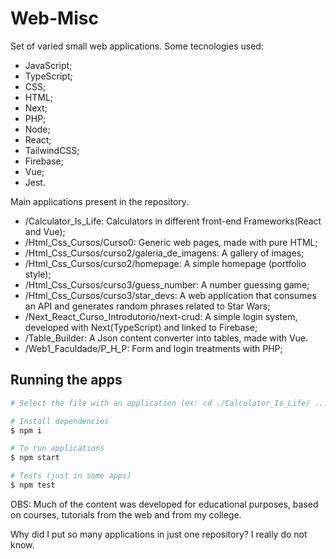 # Web-Misc

Set of varied small web applications. Some tecnologies used:

* JavaScript;
* TypeScript;
* CSS;
* HTML;
* Next;
* PHP;
* Node;
* React;
* TailwindCSS;
* Firebase;
* Vue;
* Jest.

Main applications present in the repository.

* /Calculator_Is_Life: Calculators in different front-end Frameworks(React and Vue);
* /Html_Css_Cursos/Curso0: Generic web pages, made with pure HTML;
* /Html_Css_Cursos/curso2/galeria_de_imagens: A gallery of images;
* /Html_Css_Cursos/curso2/homepage: A simple homepage (portfolio style);
* /Html_Css_Cursos/curso3/guess_number: A number guessing game;
* /Html_Css_Cursos/curso3/star_devs: A web application that consumes an API and generates random phrases related to Star Wars;
* /Next_React_Curso_Introdutorio/next-crud: A simple login system, developed with Next(TypeScript) and linked to Firebase;
* /Table_Builder: A Json content converter into tables, made with Vue.
* /Web1_Faculdade/P_H_P: Form and login treatments with PHP;

## Running the apps

```bash
# Select the file with an application (ex: cd ./Calculator_Is_Life/ ...)

# Install dependencies
$ npm i

# To run applications
$ npm start

# Tests (just in some apps)
$ npm test
```

OBS: Much of the content was developed for educational purposes, based on courses, tutorials from the web and from my college.

Why did I put so many applications in just one repository? I really do not know.
